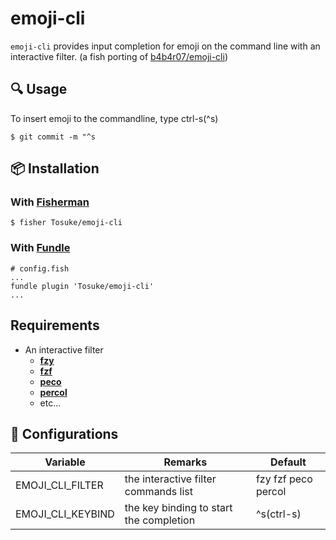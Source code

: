 # emoji-cli
`emoji-cli` provides input completion for emoji on the command line with an interactive filter. (a fish porting of [b4b4r07/emoji-cli](https://github.com/b4b4r07/emoji-cli))

## :mag: Usage
To insert emoji to the commandline, type ctrl-s(^s)
```shell
$ git commit -m "^s
```

## :package: Installation
### With [**Fisherman**](https://github.com/fisherman/fisherman)
```shell
$ fisher Tosuke/emoji-cli
```
### With [**Fundle**](https://github.com/tuvistavie/fundle)
```fish
# config.fish
...
fundle plugin 'Tosuke/emoji-cli'
...
```

## Requirements
- An interactive filter
  - [**fzy**](https://github.com/jhawthorn/fzy)
  - [**fzf**](https://github.com/junegunn/fzf)
  - [**peco**](https://github.com/peco/peco)
  - [**percol**](https://github.com/mooz/percol)
  - etc...


## :wrench: Configurations
| Variable | Remarks | Default |
| -------- | ------- | ------- |
| EMOJI_CLI_FILTER | the interactive filter commands list | fzy fzf peco percol |
| EMOJI_CLI_KEYBIND | the key binding to start the completion | ^s(ctrl-s) |